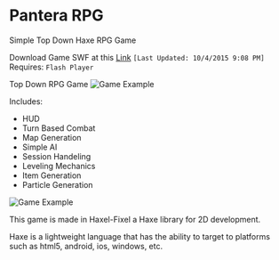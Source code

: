 # Pantera RPG
Simple Top Down Haxe RPG Game

Download Game SWF at this [Link](https://s3.amazonaws.com/uploads.hipchat.com/69515/932142/cevJfyRutSA7krm/FlixelTut.swf)
`[Last Updated: 10/4/2015 9:08 PM]`
Requires:
`Flash Player`

Top Down RPG Game
![Game Example](https://s3.amazonaws.com/uploads.hipchat.com/69515/932142/PJwdzwV33YFSNY0/upload.png)

Includes:
* HUD
* Turn Based Combat
* Map Generation
* Simple AI
* Session Handeling
* Leveling Mechanics
* Item Generation
* Particle Generation

![Game Example](https://s3.amazonaws.com/uploads.hipchat.com/69515/932142/sQ8p213gIpqMLJ7/upload.png)

This game is made in Haxel-Fixel a Haxe library for 2D development. 

Haxe is a lightweight language that has the ability to target to platforms such as html5, android, ios, windows, etc.
